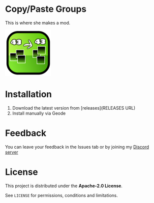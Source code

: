 # Copy/Paste Groups
This is where she makes a mod.

<img src="logo.png" width="150" alt="logo!!!" />

# Installation
1) Download the latest version from [releases](RELEASES URL)
2) Install manually via Geode

# Feedback
You can leave your feedback in the Issues tab or by joining my [Discord server](https://discord.com/invite/4vqtjfdhTk)

# License
This project is distributed under the **Apache-2.0 License**.

See `LICENSE` for permissions, conditions and limitations.